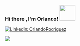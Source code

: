 <h3> Hi there , I'm Orlando! <img src="https://media.giphy.com/media/ule4vhcY1xEKQ/giphy.gif" width="50"></h3>

[![Linkedin: OrlandoRodríguez](https://img.shields.io/badge/LinkedIn-0077B5?style=for-the-badge&logo=linkedin&logoColor=white&link=https://www.linkedin.com/in/orlandorodriguezb/)](https://www.linkedin.com/in/orlandorodriguezb/)



![](https://media.giphy.com/media/h2kyQ5GEOjm9xn6xb1/giphy.gif)
